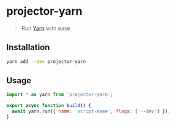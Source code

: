 # projector-yarn

> Run [Yarn](https://yarnpkg.com/) with ease

## Installation

```sh
yarn add --dev projector-yarn
```

## Usage

```js
import * as yarn from 'projector-yarn';

export async function build() {
  await yarn.run({ name: 'script-name', flags: ['--dev'] });
}
```

